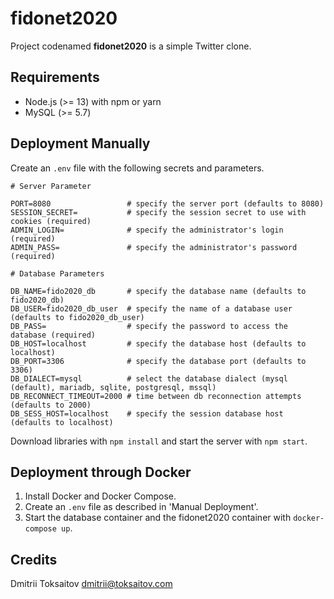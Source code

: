 fidonet2020
===========

Project codenamed __fidonet2020__ is a simple Twitter clone.

## Requirements

* Node.js (>= 13) with npm or yarn
* MySQL (>= 5.7)

## Deployment Manually

Create an `.env` file with the following secrets and parameters.

```
# Server Parameter

PORT=8080                 # specify the server port (defaults to 8080)
SESSION_SECRET=           # specify the session secret to use with cookies (required)
ADMIN_LOGIN=              # specify the administrator's login (required)
ADMIN_PASS=               # specify the administrator's password (required)

# Database Parameters

DB_NAME=fido2020_db       # specify the database name (defaults to fido2020_db)
DB_USER=fido2020_db_user  # specify the name of a database user (defaults to fido2020_db_user)
DB_PASS=                  # specify the password to access the database (required)
DB_HOST=localhost         # specify the database host (defaults to localhost)
DB_PORT=3306              # specify the database port (defaults to 3306)
DB_DIALECT=mysql          # select the database dialect (mysql (default), mariadb, sqlite, postgresql, mssql)
DB_RECONNECT_TIMEOUT=2000 # time between db reconnection attempts (defaults to 2000)
DB_SESS_HOST=localhost    # specify the session database host (defaults to localhost)
```

Download libraries with `npm install` and start the server with `npm start`.

## Deployment through Docker

1. Install Docker and Docker Compose.
2. Create an `.env` file as described in 'Manual Deployment'.
3. Start the database container and the fidonet2020 container with `docker-compose up`.

## Credits

Dmitrii Toksaitov <dmitrii@toksaitov.com>
